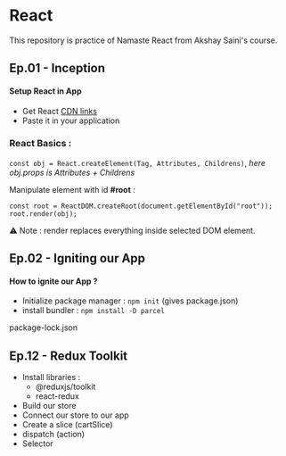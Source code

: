 # React

This repository is practice of Namaste React from Akshay Saini's course.

## Ep.01 - Inception

#### Setup React in App
- Get React [CDN links](https://legacy.reactjs.org/docs/cdn-links.html)
- Paste it in your application

### React Basics :

`const obj = React.createElement(Tag, Attributes, Childrens)`, _here obj.props is Attributes + Childrens_

Manipulate element with id **#root** :
```
const root = ReactDOM.createRoot(document.getElementById("root"));
root.render(obj);
```

⚠ Note : render replaces everything inside selected DOM element.

## Ep.02 - Igniting our App

#### How to ignite our App ?
- Initialize package manager : `npm init` (gives package.json)
- install bundler : `npm install -D parcel`

package-lock.json 


## Ep.12 - Redux Toolkit
- Install libraries :
    - @reduxjs/toolkit
    - react-redux
- Build our store
- Connect our store to our app
- Create a slice (cartSlice)
- dispatch (action)
- Selector